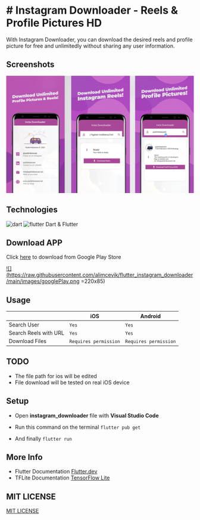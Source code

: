 # # Instagram Downloader - Reels & Profile Pictures HD

With Instagram Downloader, you can download the desired reels and profile picture for free and unlimitedly without sharing any user information.

##  Screenshots
![enter image description here](https://raw.githubusercontent.com/alimcevik/flutter_instagram_downloader/main/images/screenshots.jpg )

##  Technologies
<img src="https://www.vectorlogo.zone/logos/dartlang/dartlang-icon.svg" alt="dart" width="40" height="40"/> <img src="https://www.vectorlogo.zone/logos/flutterio/flutterio-icon.svg" alt="flutter" width="40" height="40"/>
Dart & Flutter


## Download APP

Click [here](https://play.google.com/store/apps/details?id=com.yk.profile_picture) to download from Google Play Store

<a href="https://play.google.com/store/apps/details?id=com.yk.profile_picture" rel="some text">![](https://raw.githubusercontent.com/alimcevik/flutter_instagram_downloader/main/images/googlePlay.png =220x85)</a>


## Usage

|                |iOS                          |Android                         |
|----------------|-------------------------------|-----------------------------|
|Search User|`Yes`            |`Yes`           |`Yes`
|Search Reels with URL          |`Yes`            |`Yes`            |
|Download Files          |`Requires permission`|`Requires permission`|


## TODO

 - The file path for ios will be edited
 - File download will be tested on real iOS device

## Setup

- Open ****instagram_downloader**** file with ****Visual Studio Code****

- Run this command on the terminal `flutter pub get`

- And finally `flutter run`



## More Info

- Flutter Documentation [Flutter.dev](https://flutter.dev/docs/)
- TFLite Documentation [TensorFlow Lite](https://www.tensorflow.org/lite)

##  MIT LICENSE
[MIT LICENSE](https://github.com/alimcevik/flutter_instagram_downloader/blob/main/LICENSE)

